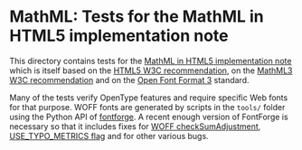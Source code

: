# MathML: Tests for the MathML in HTML5 implementation note

This directory contains tests for the
[MathML in HTML5 implementation note](http://www.mathml-association.org/MathMLinHTML5/)
which is itself based on the
[HTML5 W3C recommendation](https://www.w3.org/TR/html5/),
on the [MathML3 W3C recommendation](https://www.w3.org/TR/MathML3/)
and on the
[Open Font Format 3](http://www.iso.org/iso/home/store/catalogue_ics/catalogue_detail_ics.htm?csnumber=66391) standard.

Many of the tests verify OpenType features and require specific Web fonts for
that purpose. WOFF fonts are generated by scripts in the `tools/` folder using
the Python API of
[fontforge](https://github.com/fontforge/fontforge/). A recent enough version
of FontForge is necessary so that it includes fixes for
[WOFF checkSumAdjustment](https://github.com/fontforge/fontforge/issues/926),
[USE_TYPO_METRICS flag](https://github.com/fontforge/fontforge/pull/2274) and
for other various bugs.
